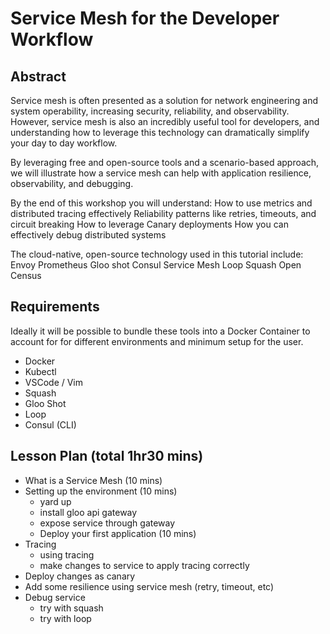 # Service Mesh for the Developer Workflow

## Abstract

Service mesh is often presented as a solution for network engineering and system operability, increasing security, reliability, and observability. However, service mesh is also an incredibly useful tool for developers, and understanding how to leverage this technology can dramatically simplify your day to day workflow.

By leveraging free and open-source tools and a scenario-based approach, we will illustrate how a service mesh can help with application resilience, observability, and debugging.

By the end of this workshop you will understand:
How to use metrics and distributed tracing effectively
Reliability patterns like retries, timeouts, and circuit breaking
How to leverage Canary deployments
How you can effectively debug distributed systems

The cloud-native, open-source technology used in this tutorial include:
Envoy
Prometheus
Gloo shot
Consul Service Mesh
Loop
Squash
Open Census

## Requirements

Ideally it will be possible to bundle these tools into a Docker Container to account for for different environments and minimum setup for the user.

* Docker
* Kubectl
* VSCode / Vim
* Squash
* Gloo Shot
* Loop
* Consul (CLI)

## Lesson Plan (total 1hr30 mins)
* What is a Service Mesh (10 mins)
* Setting up the environment (10 mins)
  - yard up
  - install gloo api gateway
  - expose service through gateway 
  - Deploy your first application (10 mins)
* Tracing
  - using tracing
  - make changes to service to apply tracing correctly
* Deploy changes as canary
* Add some resilience using service mesh (retry, timeout, etc)
* Debug service 
  - try with squash
  - try with loop
